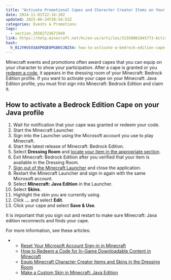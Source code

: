 ```yaml
---
title: "Activate Promotional Capes and Character Creator Items on Your Minecraft: Java Edition Profile"
date: 2024-11-01T22:16:18Z
updated: 2025-06-24T20:54:53Z
categories: Events & Promotions
tags:
  - section_26562723671949
link: https://help.minecraft.net/hc/en-us/articles/31550001045773-Activate-Promotional-Capes-and-Character-Creator-Items-on-Your-Minecraft-Java-Edition-Profile
hash:
  h_01JYHV5XSAXP6QE8PG8KVJN254: how-to-activate-a-bedrock-edition-cape-on-your-java-profile
---
```


Minecraft events and promotions often award capes that you can equip on your character to show your participation. After a cape is granted or you [redeem a code](../Redeeming-Gifts-Codes/How-to-Redeem-a-Code-for-In-Game-Downloadable-Content-in-Minecraft.md), it appears in the dressing room of your Minecraft: Bedrock Edition profile. If you want to activate your cape on your Minecraft: Java Edition profile, you must first sign into Minecraft: Bedrock Edition and claim it.

## How to activate a Bedrock Edition Cape on your Java profile

1.  Wait for notification that your cape was granted or redeem your code.
2.  Start the Minecraft Launcher.
3.  Sign into the Launcher using the Microsoft account you use to play Minecraft.
4.  Start the latest release of Minecraft: Bedrock Edition.
5.  Select **Dressing Room** and [locate your item in the appropriate section](../Managing-Marketplace-Content/Equip-Minecraft-Character-Creator-Items-and-Skins-in-the-Dressing-Room.md).
6.  Exit Minecraft: Bedrock Edition after you verified that your item is available in the Dressing Room.
7.  [Sign out of the Minecraft Launcher](../Account-Sign-in/Reset-Your-Microsoft-Account-Sign-in-in-Minecraft.md) and close the application.
8.  Restart the Minecraft Launcher and sign in again with the same Microsoft account.
9.  Select **Minecraft: Java Edition** in the Launcher.
10. Select **Skins**.
11. Highlight the skin you are currently using.
12. Click **…** and select **Edit**.
13. Click your cape and select **Save & Use**.

It is important that you sign out and restart to make sure Minecraft: Java edition reconnects and finds your cape.

For more information, see these articles:

- - [Reset Your Microsoft Account Sign-in in Minecraft](../Account-Sign-in/Reset-Your-Microsoft-Account-Sign-in-in-Minecraft.md)
  - [How to Redeem a Code for In-Game Downloadable Content in Minecraft](../Redeeming-Gifts-Codes/How-to-Redeem-a-Code-for-In-Game-Downloadable-Content-in-Minecraft.md)
  - [Equip Minecraft Character Creator Items and Skins in the Dressing Room](../Managing-Marketplace-Content/Equip-Minecraft-Character-Creator-Items-and-Skins-in-the-Dressing-Room.md)
  - [Make a Custom Skin in Minecraft: Java Edition](../Minecraft-Game-Guides/Make-a-Custom-Skin-in-Minecraft-Java-Edition.md)
